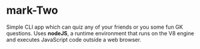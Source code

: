 # mark-Two
Simple CLI app which can quiz any of your friends or you some fun GK questions. Uses **nodeJS**, a runtime environment that runs on the V8 engine and executes JavaScript code outside a web browser. 
